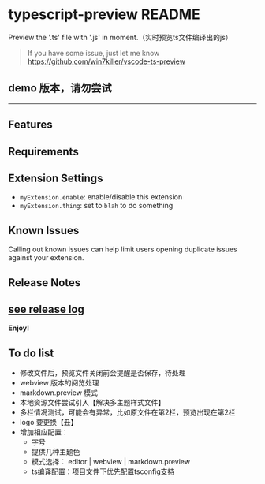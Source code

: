 # typescript-preview README

Preview the '.ts' file with '.js' in moment.（实时预览ts文件编译出的js）
> If you have some issue, just let me know https://github.com/win7killer/vscode-ts-preview

## demo 版本，请勿尝试

<hr/>

## Features


## Requirements


## Extension Settings

* `myExtension.enable`: enable/disable this extension
* `myExtension.thing`: set to `blah` to do something

## Known Issues

Calling out known issues can help limit users opening duplicate issues against your extension.

## Release Notes

[see release log](./CHANGELOG.md)
-----------------------------------------------------------------------------------------------------------

**Enjoy!**

## To do list
- 修改文件后，预览文件关闭前会提醒是否保存，待处理
- webview 版本的阅览处理
- markdown.preview 模式
- 本地资源文件尝试引入【解决多主题样式文件】
- 多栏情况测试，可能会有异常，比如原文件在第2栏，预览出现在第2栏
- logo 要更换【丑】
- 增加相应配置：
    - 字号
    - 提供几种主题色
    - 模式选择： editor | webview | markdown.preview
    - ts编译配置：项目文件下优先配置tsconfig支持

